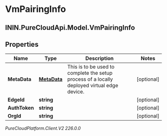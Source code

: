 # VmPairingInfo

## ININ.PureCloudApi.Model.VmPairingInfo

## Properties

|Name | Type | Description | Notes|
|------------ | ------------- | ------------- | -------------|
| **MetaData** | [**MetaData**](MetaData) | This is to be used to complete the setup process of a locally deployed virtual edge device. | [optional] |
| **EdgeId** | **string** |  | [optional] |
| **AuthToken** | **string** |  | [optional] |
| **OrgId** | **string** |  | [optional] |



_PureCloudPlatform.Client.V2 226.0.0_
